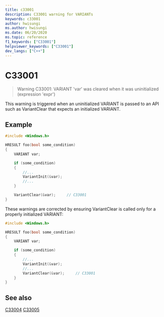 ```yaml
---
title: c33001
description: C33001 warning for VARIANTs
keywords: c33001
author: hwisungi
ms.author: hwisungi
ms.date: 06/20/2020
ms.topic: reference
f1_keywords: ["C33001"]
helpviewer_keywords: ["C33001"]
dev_langs: ["C++"]
---
```

# C33001

> Warning C33001: VARIANT 'var' was cleared when it was uninitialized (expression 'expr')

This warning is triggered when an uninitialized VARIANT is passed to an API such as VariantClear
that expects an initialized VARIANT.

## Example

```cpp
#include <Windows.h>

HRESULT foo(bool some_condition)
{
    VARIANT var;

    if (some_condition)
    {
        //...
        VariantInit(&var);
        //...
    }

    VariantClear(&var);     // C33001
}
```

These warnings are corrected by ensuring VariantClear is called only for a properly initialized VARIANT:

```cpp
#include <Windows.h>

HRESULT foo(bool some_condition)
{
    VARIANT var;

    if (some_condition)
    {
        //...
        VariantInit(&var);
        //...
        VariantClear(&var);     // C33001
    }
}
```

## See also

[C33004](./c33004.md)
[C33005](./c33005.md)
